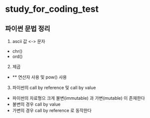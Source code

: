 # study_for_coding_test


파이썬 문법 정리
----------
1. ascii 값 <-> 문자
 + chr()
 + ord()
2. 제곱
 + ** 연산자 사용 및 pow() 사용
3. 파이썬의 call by reference 및 call by value
 + 파이썬의 자료형으 크게 불변(immutable) 과 가변(mutable) 이 존재한다
 + 불변의 경우 call by value
 + 가변의 경우 call by reference 로 동작한다
